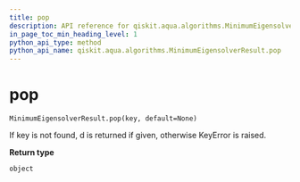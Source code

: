 ```yaml
---
title: pop
description: API reference for qiskit.aqua.algorithms.MinimumEigensolverResult.pop
in_page_toc_min_heading_level: 1
python_api_type: method
python_api_name: qiskit.aqua.algorithms.MinimumEigensolverResult.pop
---
```


# pop

<span id="qiskit.aqua.algorithms.MinimumEigensolverResult.pop" />

`MinimumEigensolverResult.pop(key, default=None)`

If key is not found, d is returned if given, otherwise KeyError is raised.

**Return type**

`object`


